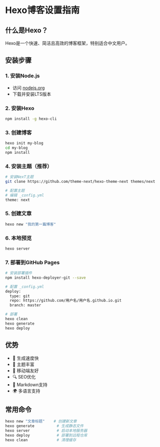 # Hexo博客设置指南

## 什么是Hexo？
Hexo是一个快速、简洁且高效的博客框架，特别适合中文用户。

## 安装步骤

### 1. 安装Node.js
- 访问 [nodejs.org](https://nodejs.org)
- 下载并安装LTS版本

### 2. 安装Hexo
```bash
npm install -g hexo-cli
```

### 3. 创建博客
```bash
hexo init my-blog
cd my-blog
npm install
```

### 4. 安装主题（推荐）
```bash
# 安装NexT主题
git clone https://github.com/theme-next/hexo-theme-next themes/next

# 配置主题
# 编辑 _config.yml
theme: next
```

### 5. 创建文章
```bash
hexo new "我的第一篇博客"
```

### 6. 本地预览
```bash
hexo server
```

### 7. 部署到GitHub Pages
```bash
# 安装部署插件
npm install hexo-deployer-git --save

# 配置 _config.yml
deploy:
  type: git
  repo: https://github.com/用户名/用户名.github.io.git
  branch: master

# 部署
hexo clean
hexo generate
hexo deploy
```

## 优势
- 🚀 生成速度快
- 🎨 主题丰富
- 📱 移动端友好
- 🔍 SEO优化
- 📝 Markdown支持
- 🌍 多语言支持

## 常用命令
```bash
hexo new "文章标题"    # 创建新文章
hexo generate          # 生成静态文件
hexo server            # 启动本地服务器
hexo deploy            # 部署到远程仓库
hexo clean             # 清理缓存
```
